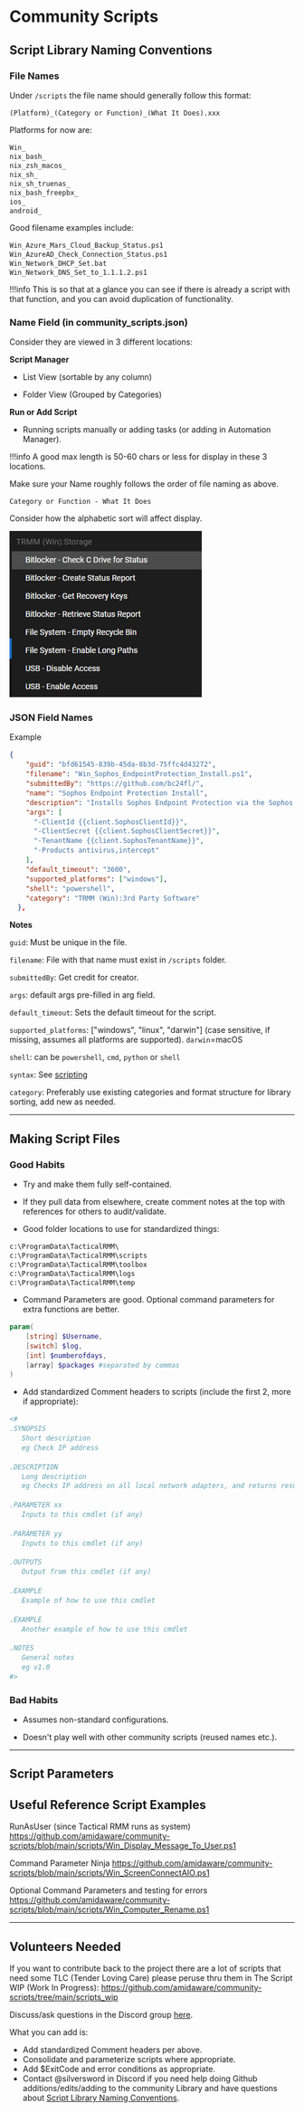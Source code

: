 # Community Scripts

## Script Library Naming Conventions

### File Names

Under `/scripts` the file name should generally follow this format:

```text
(Platform)_(Category or Function)_(What It Does).xxx
```

Platforms for now are:

```text
Win_
nix_bash_
nix_zsh_macos_
nix_sh_
nix_sh_truenas_
nix_bash_freepbx_
ios_
android_
```

Good filename examples include:

```text
Win_Azure_Mars_Cloud_Backup_Status.ps1
Win_AzureAD_Check_Connection_Status.ps1
Win_Network_DHCP_Set.bat
Win_Network_DNS_Set_to_1.1.1.2.ps1
```

!!!info
    This is so that at a glance you can see if there is already a script with that function, and you can avoid duplication of functionality.

### Name Field (in community_scripts.json)

Consider they are viewed in 3 different locations:

**Script Manager**

- List View (sortable by any column)

- Folder View (Grouped by Categories)

**Run or Add Script**

- Running scripts manually or adding tasks (or adding in Automation Manager).

!!!info
    A good max length is 50-60 chars or less for display in these 3 locations.

Make sure your Name roughly follows the order of file naming as above.

```text
Category or Function - What It Does
```

 Consider how the alphabetic sort will affect display.

![json_name_examples](images/community_scripts_name_field_example1.png)

### JSON Field Names

Example

```json
{
    "guid": "bfd61545-839b-45da-8b3d-75ffc4d43272",
    "filename": "Win_Sophos_EndpointProtection_Install.ps1",
    "submittedBy": "https://github.com/bc24fl/",
    "name": "Sophos Endpoint Protection Install",
    "description": "Installs Sophos Endpoint Protection via the Sophos API.  Products include Antivirus, InterceptX, MDR, Device Encryption.  The script requires API credentials, Custom Fields, and Arguments passed to script.  See script comments for details",
    "args": [
      "-ClientId {{client.SophosClientId}}",
      "-ClientSecret {{client.SophosClientSecret}}",
      "-TenantName {{client.SophosTenantName}}",
      "-Products antivirus,intercept"
    ],
    "default_timeout": "3600",
    "supported_platforms": ["windows"],
    "shell": "powershell",
    "category": "TRMM (Win):3rd Party Software"
  },
```

**Notes**

`guid`: Must be unique in the file.

`filename`: File with that name must exist in `/scripts` folder.

`submittedBy`: Get credit for creator.

`args`: default args pre-filled in arg field.

`default_timeout`: Sets the default timeout for the script.

`supported_platforms`: ["windows", "linux", "darwin"] (case sensitive, if missing, assumes all platforms are supported). `darwin`=macOS

`shell`: can be `powershell`, `cmd`, `python` or `shell`

`syntax`: See [scripting](functions/scripting.md#)

`category`: Preferably use existing categories and format structure for library sorting, add new as needed.

*****

## Making Script Files

### Good Habits

- Try and make them fully self-contained.

- If they pull data from elsewhere, create comment notes at the top with references for others to audit/validate.

- Good folder locations to use for standardized things:

```text
c:\ProgramData\TacticalRMM\
c:\ProgramData\TacticalRMM\scripts
c:\ProgramData\TacticalRMM\toolbox
c:\ProgramData\TacticalRMM\logs
c:\ProgramData\TacticalRMM\temp
```

- Command Parameters are good. Optional command parameters for extra functions are better.

```powershell
param(
    [string] $Username,
    [switch] $log,
    [int] $numberofdays,
    [array] $packages #separated by commas
)

```

- Add standardized Comment headers to scripts (include the first 2, more if appropriate):

```powershell
<#
.SYNOPSIS
   Short description
   eg Check IP address

.DESCRIPTION
   Long description
   eg Checks IP address on all local network adapters, and returns results

.PARAMETER xx
   Inputs to this cmdlet (if any)

.PARAMETER yy
   Inputs to this cmdlet (if any)

.OUTPUTS
   Output from this cmdlet (if any)

.EXAMPLE
   Example of how to use this cmdlet

.EXAMPLE
   Another example of how to use this cmdlet

.NOTES
   General notes
   eg v1.0
#>
```

### Bad Habits

- Assumes non-standard configurations.

- Doesn't play well with other community scripts (reused names etc.).

*****

## Script Parameters



## Useful Reference Script Examples

RunAsUser (since Tactical RMM runs as system)
<https://github.com/amidaware/community-scripts/blob/main/scripts/Win_Display_Message_To_User.ps1>

Command Parameter Ninja
<https://github.com/amidaware/community-scripts/blob/main/scripts/Win_ScreenConnectAIO.ps1>

Optional Command Parameters and testing for errors
<https://github.com/amidaware/community-scripts/blob/main/scripts/Win_Computer_Rename.ps1>

*****

## Volunteers Needed

If you want to contribute back to the project there are a lot of scripts that need some TLC (Tender Loving Care) please peruse thru them in The Script WIP (Work In Progress): <https://github.com/amidaware/community-scripts/tree/main/scripts_wip>

Discuss/ask questions in the Discord group [here](https://discord.com/channels/736478043522072608/744281869499105290).

What you can add is:

- Add standardized Comment headers per above.
- Consolidate and parameterize scripts where appropriate.
- Add $ExitCode and error conditions as appropriate.
- Contact @silversword in Discord if you need help doing Github additions/edits/adding to the community Library and have questions about [Script Library Naming Conventions](#script-library-naming-conventions).

